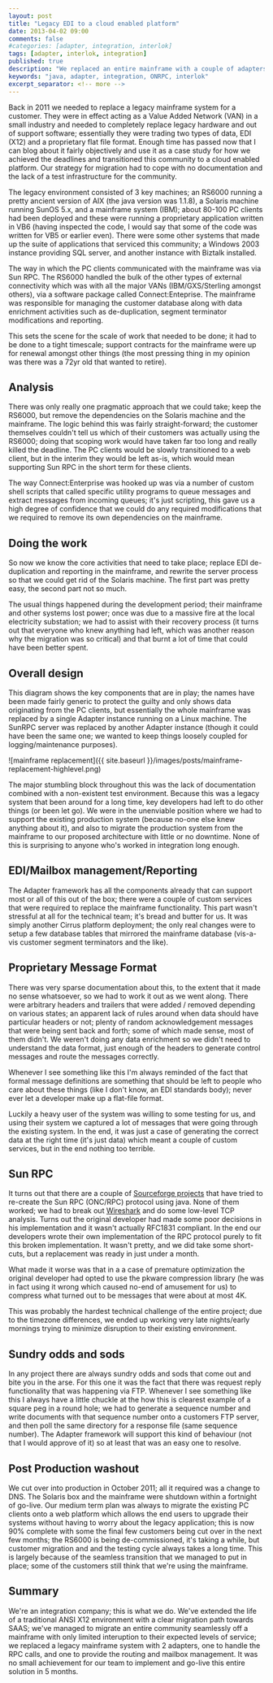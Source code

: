 ```yaml
---
layout: post
title: "Legacy EDI to a cloud enabled platform"
date: 2013-04-02 09:00
comments: false
#categories: [adapter, integration, interlok]
tags: [adapter, interlok, integration]
published: true
description: "We replaced an entire mainframe with a couple of adapters; here's what happened."
keywords: "java, adapter, integration, ONRPC, interlok"
excerpt_separator: <!-- more -->
---
```


Back in 2011 we needed to replace a legacy mainframe system for a customer. They were in effect acting as a Value Added Network (VAN) in a small industry and needed to completely replace legacy hardware and out of support software; essentially they were trading two types of data, EDI (X12) and a proprietary flat file format. Enough time has passed now that I can blog about it fairly objectively and use it as a case study for how we achieved the deadlines and transitioned this community to a cloud enabled platform. Our strategy for migration had to cope with no documentation and the lack of a test infrastructure for the community.

<!-- more -->

The legacy environment consisted of 3 key machines; an RS6000 running a pretty ancient version of AIX (the java version was 1.1.8), a Solaris machine running SunOS 5.x, and a mainframe system (IBM); about 80-100 PC clients had been deployed and these were running a proprietary application written in VB6 (having inspected the code, I would say that some of the code was written for VB5 or earlier even). There were some other systems that made up the suite of applications that serviced this community; a Windows 2003 instance providing SQL server, and another instance with Biztalk installed.

The way in which the PC clients communicated with the mainframe was via Sun RPC. The RS6000 handled the bulk of the other types of external connectivity which was with all the major VANs (IBM/GXS/Sterling amongst others), via a software package called Connect:Enteprise. The mainframe was responsible for managing the customer database along with data enrichment activities such as de-duplication, segment terminator modifications and reporting.

This sets the scene for the scale of work that needed to be done; it had to be done to a tight timescale; support contracts for the mainframe were up for renewal amongst other things (the most pressing thing in my opinion was there was a 72yr old that wanted to retire).

## Analysis

There was only really one pragmatic approach that we could take; keep the RS6000, but remove the dependencies on the Solaris machine and the mainframe. The logic behind this was fairly straight-forward; the customer themselves couldn't tell us which of their customers was actually using the RS6000; doing that scoping work would have taken far too long and really killed the deadline. The PC clients would be slowly transitioned to a web client, but in the interim they would be left as-is, which would mean supporting Sun RPC in the short term for these clients.

The way Connect:Enterprise was hooked up was via a number of custom shell scripts that called specific utility programs to queue messages and extract messages from incoming queues; it's just scripting, this gave us a high degree of confidence that we could do any required modifications that we required to remove its own dependencies on the mainframe.

## Doing the work

So now we know the core activities that need to take place; replace EDI de-duplication and reporting in the mainframe, and rewrite the server process so that we could get rid of the Solaris machine. The first part was pretty easy, the second part not so much.

The usual things happened during the development period; their mainframe and other systems lost power; once was due to a massive fire at the local electricity substation; we had to assist with their recovery process (it turns out that everyone who knew anything had left, which was another reason why the migration was so critical) and that burnt a lot of time that could have been better spent.

## Overall design

This diagram shows the key components that are in play; the names have been made fairly generic to protect the guilty and only shows data originating from the PC clients, but essentially the whole mainframe was replaced by a single Adapter instance running on a Linux machine. The SunRPC server was replaced by another Adapter instance (though it could have been the same one; we wanted to keep things loosely coupled for logging/maintenance purposes).

![mainframe replacement]({{ site.baseurl }}/images/posts/mainframe-replacement-highlevel.png)

The major stumbling block throughout this was the lack of documentation combined with a non-existent test environment. Because this was a legacy system that been around for a long time, key developers had left to do other things (or been let go). We were in the unenviable position where we had to support the existing production system (because no-one else knew anything about it), and also to migrate the production system from the mainframe to our proposed architecture with little or no downtime. None of this is surprising to anyone who's worked in integration long enough.

## EDI/Mailbox management/Reporting

The Adapter framework has all the components already that can support most or all of this out of the box; there were a couple of custom services that were required to replace the mainframe functionality. This part wasn't stressful at all for the technical team; it's bread and butter for us. It was simply another Cirrus platform deployment; the only real changes were to setup a few database tables that mirrored the mainframe database (vis-a-vis customer segment terminators and the like).

## Proprietary Message Format

There was very sparse documentation about this, to the extent that it made no sense whatsoever, so we had to work it out as we went along. There were arbitrary headers and trailers that were added / removed depending on various states; an apparent lack of rules around when data should have particular headers or not; plenty of random acknowledgement messages that were being sent back and forth; some of which made sense, most of them didn't. We weren't doing any data enrichment so we didn't need to understand the data format, just enough of the headers to generate control messages and route the messages correctly.

Whenever I see something like this I'm always reminded of the fact that formal message definitions are something that should be left to people who care about these things (like I don't know, an EDI standards body); never ever let a developer make up a flat-file format.

Luckily a heavy user of the system was willing to some testing for us, and using their system we captured a lot of messages that were going through the existing system. In the end, it was just a case of generating the correct data at the right time (it's just data) which meant a couple of custom services, but in the end nothing too terrible.

## Sun RPC

It turns out that there are a couple of [Sourceforge projects](http://sourceforge.net/apps/trac/remotetea/wiki/WikiStart) that have tried to re-create the Sun RPC (ONC/RPC) protocol using java. None of them worked; we had to break out [Wireshark](http://www.wireshark.org/) and do some low-level TCP analysis. Turns out the original developer had made some poor decisions in his implementation and it wasn't actually RFC1831 compliant. In the end our developers wrote their own implementation of the RPC protocol purely to fit this broken implementation. It wasn't pretty, and we did take some short-cuts, but a replacement was ready in just under a month.

What made it worse was that in a a case of premature optimization the original developer had opted to use the pkware compression library (he was in fact using it wrong which caused no-end of amusement for us) to compress what turned out to be messages that were about at most 4K.

This was probably the hardest technical challenge of the entire project; due to the timezone differences, we ended up working very late nights/early mornings trying to minimize disruption to their existing environment.

## Sundry odds and sods

In any project there are always sundry odds and sods that come out and bite you in the arse. For this one it was the fact that there was request reply functionality that was happening via FTP. Whenever I see something like this I always have a little chuckle at the how this is clearest example of a square peg in a round hole; we had to generate a sequence number and write documents with that sequence number onto a customers FTP server, and then poll the same directory for a response file (same sequence number).  The Adapter framework will support this kind of behaviour (not that I would approve of it) so at least that was an easy one to resolve.

## Post Production washout

We cut over into production in October 2011; all it required was a change to DNS. The Solaris box and the mainframe were shutdown within a fortnight of go-live. Our medium term plan was always to migrate the existing PC clients onto a web platform which allows the end users to upgrade their systems without having to worry about the legacy application; this is now 90% complete with some the final few customers being cut over in the next few months; the RS6000 is being de-commissioned, it's taking a while, but customer migration and and the testing cycle always takes a long time. This is largely because of the seamless transition that we managed to put in place; some of the customers still think that we're using the mainframe.

## Summary

We're an integration company; this is what we do. We've extended the life of a traditional ANSI X12 environment with a clear migration path towards SAAS; we've managed to migrate an entire community seamlessly off a mainframe with only limited interuption to their expected levels of service; we replaced a legacy mainframe system with 2 adapters, one to handle the RPC calls, and one to provide the routing and mailbox management. It was no small achievement for our team to implement and go-live this entire solution in 5 months.


